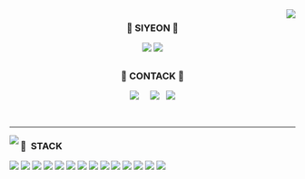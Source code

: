 
<img align="right" src="https://github-readme-stats.vercel.app/api?username=yeonsii&show_icons=true&theme=dracula&hide="/>

<div align="center">
  
### 🐶 SIYEON 🐾

<a href="https://github.com/yeonsii"><img src="https://hits.seeyoufarm.com/api/count/incr/badge.svg?url=https%3A%2F%2Fgithub.com%2Fyeonsii&count_bg=%23000000&title_bg=%23000000&icon=github.svg&icon_color=%23E7E7E7&title=GitHub&edge_flat=false)"/></a> <a href="https://solved.ac/whkakrkr"><img src="http://mazassumnida.wtf/api/mini/generate_badge?boj=whkakrkr"/></a>
##

### 🐶 CONTACK 🐾
<a href="http://velog.io/yeonsi93" target="_blank"><img src="https://img.shields.io/badge/Velog-20C997?style=flat-square&logo=Velog&logoColor=white&link=https://velog.io/@yeonsi93"/></a> &nbsp;
&nbsp;  <a href="http://notion.so/yeonsii" target="_blank"><img src="https://img.shields.io/badge/Notion-000000?style=flat-square&logo=Notion&logoColor=white&link=https://notion.so/yeonsii"/></a>
&nbsp;  <a href="mailto:kimhe408@gmail.com" target="_blank"><img src="https://img.shields.io/badge/Gmail-EA4335?style=flat-square&logo=Gmail&logoColor=white&link=mailto:kimhe408@gmail.com"/></a>

</div>
</br>

---

<div align="left">
  
<img align='left' src="http://mazassumnida.wtf/api/v2/generate_badge?boj=yeonsi93">

</div>

<div align="left">

### 💫 &nbsp;STACK 

<img src="https://img.shields.io/badge/ApacheTomcat-F8DC75?style=for-the-badge&logo=apachetomcat&logoColor=white">
<img src="https://img.shields.io/badge/Java-007396?style=for-the-badge&logo=openjdk&logoColor=white">
<img src="https://img.shields.io/badge/Spring-6DB33F?style=for-the-badge&logo=Spring&logoColor=white">
<img src="https://img.shields.io/badge/NodeJs-339933?style=for-the-badge&logo=nodedotjs&logoColor=white">
<img src="https://img.shields.io/badge/JavaScript-F7DF1E?style=for-the-badge&logo=JavaScript&logoColor=white">
<img src="https://img.shields.io/badge/HTML5-E34F26?style=for-the-badge&logo=HTML5&logoColor=white">
<img src="https://img.shields.io/badge/CSS3-1572B6?style=for-the-badge&logo=CSS3&logoColor=white">
<img src="https://img.shields.io/badge/Oracle-F80000?style=for-the-badge&logo=oracle&logoColor=white"> 
<img src="https://img.shields.io/badge/MySQL-4479A1?style=for-the-badge&logo=MySQL&logoColor=white">
<img src="https://img.shields.io/badge/PostgreSql-4169E1?style=for-the-badge&logo=postgresql&logoColor=white">
<img src="https://img.shields.io/badge/VSCode-007ACC?style=for-the-badge&logo=VisualStudioCode&logoColor=white">
<img src="https://img.shields.io/badge/github-181717?style=for-the-badge&logo=github&logoColor=white">
<img src="https://img.shields.io/badge/express-000000?style=for-the-badge&logo=express&logoColor=white">
<img src="https://img.shields.io/badge/jquery-0769AD?style=for-the-badge&logo=jquery&logoColor=white">

</div> 
